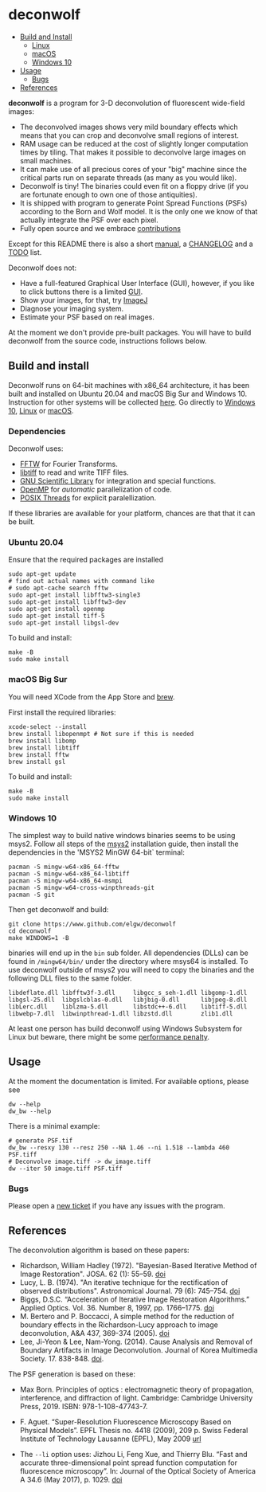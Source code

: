 # deconwolf

 * [Build and Install](#install)
   * [Linux](#linux)
   * [macOS](#osx)
   * [Windows 10](#win10)
 * [Usage](#use)
   * [Bugs](#bugs)
 * [References](#ref)

**deconwolf** is a program for 3-D deconvolution of fluorescent wide-field
images:
 - The deconvolved images shows very mild boundary effects which means that you
   can crop and deconvolve small regions of interest.
 - RAM usage can be reduced at the cost of slightly longer computation times by
   tiling. That makes it possible to deconvolve large images on small machines.
 - It can make use of all precious cores of your "big" machine since the
   critical parts run on separate threads (as many as you would like).
 - Deconwolf is tiny! The binaries could even fit on a floppy drive
   (if you are fortunate
   enough to own one of those antiquities).
 - It is shipped with program to generate Point Spread Functions (PSFs)
   according to the Born and Wolf model. It is the only one we know of that
   actually integrate the PSF over each pixel.
 - Fully open source and we embrace [contributions](CONTRIBUTING.md)

Except for this README there is also a short [manual](USAGE.md),
a [CHANGELOG](CHANGELOG.md) and a [TODO](TODO.md) list.

Deconwolf does not:
 - Have a full-featured Graphical User Interface (GUI), however, if you
   like to click buttons there is a limited
   [GUI](https://github.com/elgw/deconwolf-gui).
 - Show your images, for that, try [ImageJ](https://imagej.net/Welcome)
 - Diagnose your imaging system.
 - Estimate your PSF based on real images.

At the moment we don't provide pre-built packages. You will have to build
deconwolf from the source code, instructions follows below.

<a name="install" />

## Build and install
Deconwolf runs on 64-bit machines with x86_64 architecture, it has been built
and installed on Ubuntu 20.04 and macOS Big Sur and Windows 10.
Instruction for other systems will be collected [here](INSTALL.md). Go directly to [Windows 10](#win10), [Linux](#linux) or [macOS](#osx).

<a name="deps" />

### Dependencies
Deconwolf uses:

 * [FFTW](http://www.fftw.org/fftw3_doc/) for Fourier Transforms.
 * [libtiff](https://gitlab.com/libtiff/libtiff) to read and write TIFF files.
 * [GNU Scientific Library](https://www.gnu.org/software/gsl/) for
   integration and special functions.
 * [OpenMP](https://www.openmp.org/) for _automatic_ parallelization of code.
 * [POSIX Threads](https://en.wikipedia.org/wiki/Pthreads) for explicit paralellization.

If these libraries are available for your platform, chances are that that it can
be built.

<a name="linux" />

### Ubuntu 20.04
Ensure that the required packages are installed

``` shell
sudo apt-get update
# find out actual names with command like
# sudo apt-cache search fftw
sudo apt-get install libfftw3-single3
sudo apt-get install libfftw3-dev
sudo apt-get install openmp
sudo apt-get install tiff-5
sudo apt-get install libgsl-dev
```

To build and install:
``` shell
make -B
sudo make install
```

<a name="osx" />

### macOS Big Sur
You will need XCode from the App Store and [brew](https://brew.sh/).

First install the required libraries:
``` shell
xcode-select --install
brew install libopenmpt # Not sure if this is needed
brew install libomp
brew install libtiff
brew install fftw
brew install gsl
```

To build and install:
``` shell
make -B
sudo make install
```

<a name="win10" />

### Windows 10

The simplest way to build native windows binaries seems to be using msys2.
Follow all steps of the [msys2](https://www.msys2.org/) installation guide,
then install the dependencies in the 'MSYS2 MinGW 64-bit` terminal:

``` shell
pacman -S mingw-w64-x86_64-fftw
pacman -S mingw-w64-x86_64-libtiff
pacman -S mingw-w64-x86_64-msmpi
pacman -S mingw-w64-cross-winpthreads-git
pacman -S git
```

Then get deconwolf and build:

``` shell
git clone https://www.github.com/elgw/deconwolf
cd deconwolf
make WINDOWS=1 -B
```

binaries will end up in the `bin` sub folder. All dependencies (DLLs) can be
found in `/mingw64/bin/` under the directory where msys64 is installed. To use
deconwolf outside of msys2 you will need to copy the binaries and the following
DLL files to the same folder.

```
libdeflate.dll libfftw3f-3.dll     libgcc_s_seh-1.dll libgomp-1.dll
libgsl-25.dll  libgslcblas-0.dll   libjbig-0.dll      libjpeg-8.dll
libLerc.dll    liblzma-5.dll       libstdc++-6.dll    libtiff-5.dll
libwebp-7.dll  libwinpthread-1.dll libzstd.dll        zlib1.dll
```

At least one person has build deconwolf using Windows Subsystem for Linux but
beware, there might be some [performance penalty](https://www.phoronix.com/scan.php?page=article&item=wsl-wsl2-tr3970x&num=1).

<a name="use" />

## Usage
At the moment the documentation is limited. For available options, please see

``` shell
dw --help
dw_bw --help
```

There is a minimal example:

``` shell
# generate PSF.tif
dw_bw --resxy 130 --resz 250 --NA 1.46 --ni 1.518 --lambda 460 PSF.tiff
# Deconvolve image.tiff -> dw_image.tiff
dw --iter 50 image.tiff PSF.tiff
```

<a name="bugs" />

### Bugs

Please open a [new ticket](https://github.com/elgw/deconwolf/issues) if you
have any issues with the program.

<a name="ref" />

## References

The deconvolution algorithm is based on these papers:

 * Richardson, William Hadley (1972). "Bayesian-Based Iterative Method of Image
   Restoration". JOSA. 62 (1): 55–59.
   [doi](https://doi.org/10.1364/JOSA.62.000055)
 * Lucy, L. B. (1974). "An iterative technique for the rectification of observed
   distributions". Astronomical Journal. 79 (6): 745–754.
   [doi](https://doi.org/10.1086%2F111605)
 * Biggs, D.S.C. “Acceleration of Iterative Image Restoration Algorithms.”
   Applied Optics. Vol. 36. Number 8, 1997, pp. 1766–1775.
   [doi](https://doi.org/10.1364/AO.36.001766)
 * M. Bertero and P. Boccacci, A simple method for the reduction of boundary
   effects in the Richardson-Lucy approach to image deconvolution,
   A&A 437, 369-374 (2005).
   [doi](https://doi.org/10.1051/0004-6361:20052717)
 * Lee, Ji-Yeon & Lee, Nam-Yong. (2014). Cause Analysis and Removal of Boundary
   Artifacts in Image Deconvolution. Journal of Korea Multimedia Society. 17.
   838-848.
   [doi](https://doi.org/10.9717/kmms.2014.17.7.838).

The PSF generation is based on these:

 * Max Born. Principles of optics : electromagnetic theory of propagation, interference,
   and diffraction of light. Cambridge: Cambridge University Press, 2019.
   ISBN: 978-1-108-47743-7.

 * F. Aguet. “Super-Resolution Fluorescence Microscopy Based on Physical
   Models”. EPFL Thesis no. 4418 (2009), 209 p. Swiss Federal Institute of
   Technology Lausanne (EPFL), May 2009
   [url](http://bigwww.epfl.ch/publications/aguet0903.html)

 * The `--li` option uses:
   Jizhou Li, Feng Xue, and Thierry Blu. “Fast and accurate three-dimensional
   point spread function computation for fluorescence microscopy”. In: Journal
   of the Optical Society of America A 34.6 (May 2017), p. 1029.
   [doi](https://doi.org/10.1364/josaa.34001029)
